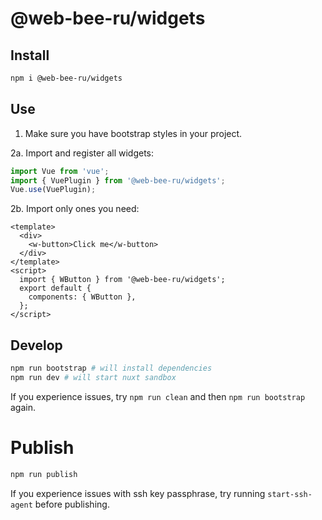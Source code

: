 # @web-bee-ru/widgets

## Install
```bash
npm i @web-bee-ru/widgets
```

## Use

1. Make sure you have bootstrap styles in your project.

2a. Import and register all widgets:
```js
import Vue from 'vue';
import { VuePlugin } from '@web-bee-ru/widgets';
Vue.use(VuePlugin);
```

2b. Import only ones you need:
```vue
<template>
  <div>
    <w-button>Click me</w-button>
  </div>
</template>
<script>
  import { WButton } from '@web-bee-ru/widgets';
  export default {
    components: { WButton },
  };
</script>
```

## Develop

```bash
npm run bootstrap # will install dependencies
npm run dev # will start nuxt sandbox
```

If you experience issues, try `npm run clean` and then `npm run bootstrap` again.

# Publish

```bash
npm run publish
```

If you experience issues with ssh key passphrase, try running `start-ssh-agent` before publishing.
